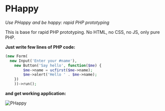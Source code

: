 # PHappy

*Use PHappy and be happy: rapid PHP prototyping*

This is base for rapid PHP prototyping. No HTML, no CSS, no JS, only pure PHP.

**Just write few lines of PHP code:**

```php
(new Form(
  new Input('Enter your #name'),
	new Button('Say hello', function($me) {
		$me->name = ucfirst($me->name);
		$me->alert('Hello ' . $me->name);
	})
	))->run();
```

**and get working application:**

![PHappy](https://raw.github.com/ptrofimov/phappy/master/example/picture.png)
